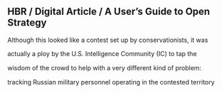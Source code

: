 ## HBR / Digital Article / A User’s Guide to Open Strategy

Although this looked like a contest set up by conservationists, it was

actually a ploy by the U.S. Intelligence Community (IC) to tap the

wisdom of the crowd to help with a very diﬀerent kind of problem:

tracking Russian military personnel operating in the contested territory